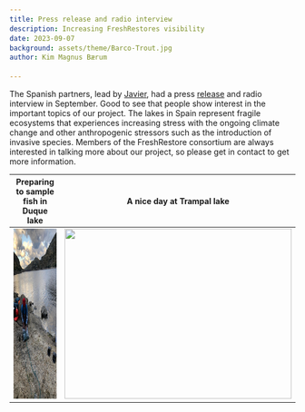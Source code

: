 ```yaml
---
title: Press release and radio interview 
description: Increasing FreshRestores visibility 
date: 2023-09-07
background: assets/theme/Barco-Trout.jpg
author: Kim Magnus Bærum

---
```

The Spanish partners, lead by [Javier](https://kimmagnusb.github.io/FreshRestore/team/#Javier+S%C3%A1nchez+Hern%C3%A1ndez), had a press [release](https://en.urjc.es/todas-las-oticias-de-actualidad-cientifica/8273-la-biodiversidad-y-ecologia-de-los-lagos-de-origen-glacial-a-estudio) and radio interview in September. Good to see that people show interest in the important topics of our project. The lakes in Spain represent fragile ecosystems that experiences increasing stress with the ongoing climate change and other anthropogenic stressors such as the introduction of invasive species. 
Members of the FreshRestore consortium are always interested in talking more about our project, so please get in contact to get more information.



  Preparing to sample fish in Duque lake |  A nice day at Trampal lake
:--------------------------------------------------------------:|:--------------------------------------------------------------:
<img src="https://github.com/kimmagnusb/FreshRestore/blob/main/assets/theme/Duque-Lake.jpg?raw=true"  width="400" height="300"> |  <img src="https://github.com/kimmagnusb/FreshRestore/blob/main/assets/theme/Trampal-lake2.jpg?raw=true" width="400" height="300">
